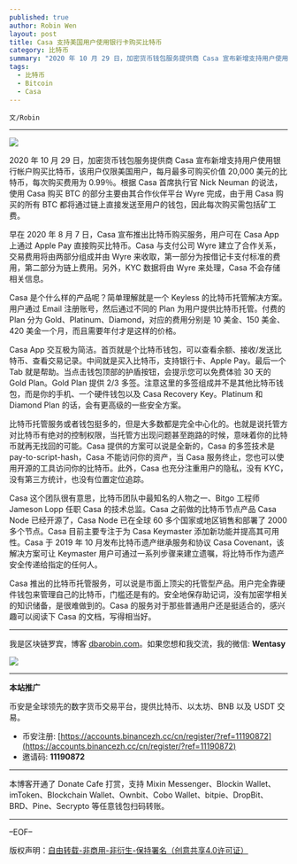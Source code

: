 ```yaml
---
published: true
author: Robin Wen
layout: post
title: Casa 支持美国用户使用银行卡购买比特币
category: 比特币
summary: "2020 年 10 月 29 日，加密货币钱包服务提供商 Casa 宣布新增支持用户使用银行帐户购买比特币，该用户仅限美国用户，每月最多可购买价值 20,000 美元的比特币，每次购买费用为 0.99％。根据 Casa 首席执行官 Nick Neuman 的说法，使用 Casa 购买 BTC 的部分主要由其合作伙伴平台 Wyre 完成，由于用 Casa 购买的所有 BTC 都将通过链上直接发送至用户的钱包，因此每次购买需包括矿工费。Casa 推出的比特币托管服务，可以说是市面上顶尖的托管型产品。用户完全靠硬件钱包来管理自己的比特币，门槛还是有的。安全地保存助记词，没有加密学相关的知识储备，是很难做到的。Casa 的服务对于那些普通用户还是挺适合的，感兴趣可以阅读下 Casa 的文档，写得相当好。"
tags:
  - 比特币
  - Bitcoin
  - Casa
---
```


`文/Robin`

***

![](https://cdn.dbarobin.com/p0pdws2.png)

2020 年 10 月 29 日，加密货币钱包服务提供商 Casa 宣布新增支持用户使用银行帐户购买比特币，该用户仅限美国用户，每月最多可购买价值 20,000 美元的比特币，每次购买费用为 0.99％。根据 Casa 首席执行官 Nick Neuman 的说法，使用 Casa 购买 BTC 的部分主要由其合作伙伴平台 Wyre 完成，由于用 Casa 购买的所有 BTC 都将通过链上直接发送至用户的钱包，因此每次购买需包括矿工费。

早在 2020 年 8 月 7 日，Casa 宣布推出比特币购买服务，用户可在 Casa App 上通过 Apple Pay 直接购买比特币。Casa 与支付公司 Wyre 建立了合作关系，交易费用将由两部分组成并由 Wyre 来收取，第一部分为按借记卡支付标准的费用，第二部分为链上费用。另外，KYC 数据将由 Wyre 来处理，Casa 不会存储相关信息。

Casa 是个什么样的产品呢？简单理解就是一个 Keyless 的比特币托管解决方案。用户通过 Email 注册账号，然后通过不同的 Plan 为用户提供比特币托管。付费的 Plan 分为 Gold、Platinum、Diamond，对应的费用分别是 10 美金、150 美金、420 美金一个月，而且需要年付才是这样的价格。

Casa App 交互极为简洁。首页就是个比特币钱包，可以查看余额、接收/发送比特币、查看交易记录。中间就是买入比特币，支持银行卡、Apple Pay。最后一个 Tab 就是帮助。当点击钱包顶部的护盾按钮，会提示您可以免费体验 30 天的 Gold Plan。Gold Plan 提供 2/3 多签。注意这里的多签组成并不是其他比特币钱包，而是你的手机、一个硬件钱包以及 Casa Recovery Key。Platinum 和 Diamond Plan 的话，会有更高级的一些安全方案。

比特币托管服务或者钱包挺多的，但是大多数都是完全中心化的。也就是说托管方对比特币有绝对的控制权限，当托管方出现问题甚至跑路的时候，意味着你的比特币就再无找回的可能。Casa 提供的方案可以说是全新的，Casa 的多签技术是 pay-to-script-hash，Casa 不能访问你的资产，当 Casa 服务终止，您也可以使用开源的工具访问你的比特币。此外，Casa 也充分注重用户的隐私，没有 KYC，没有第三方统计，也没有位置定位追踪。

Casa 这个团队很有意思，比特币团队中最知名的人物之一、Bitgo 工程师 Jameson Lopp 任职 Casa 的技术总监。Casa 之前做的比特币节点产品 Casa Node 已经开源了，Casa Node 已在全球 60 多个国家或地区销售和部署了 2000 多个节点。Casa 目前主要专注于为 Casa Keymaster 添加新功能并提高其可用性。Casa 于 2019 年 10 月发布比特币遗产继承服务和协议 Casa Covenant，该解决方案可让 Keymaster 用户可通过一系列步骤来建立遗嘱，将比特币作为遗产安全传递给指定的任何人。

Casa 推出的比特币托管服务，可以说是市面上顶尖的托管型产品。用户完全靠硬件钱包来管理自己的比特币，门槛还是有的。安全地保存助记词，没有加密学相关的知识储备，是很难做到的。Casa 的服务对于那些普通用户还是挺适合的，感兴趣可以阅读下 Casa 的文档，写得相当好。

***

我是区块链罗宾，博客 [dbarobin.com](https://dbarobin.com/)。如果您想和我交流，我的微信: **Wentasy**

![](https://cdn.dbarobin.com/v4yywe2.png)

***

**本站推广**

币安是全球领先的数字货币交易平台，提供比特币、以太坊、BNB 以及 USDT 交易。

* 币安注册: [https://accounts.binancezh.cc/cn/register/?ref=11190872](https://accounts.binancezh.cc/cn/register/?ref=11190872)
* 邀请码: **11190872**

***

本博客开通了 Donate Cafe 打赏，支持 Mixin Messenger、Blockin Wallet、imToken、Blockchain Wallet、Ownbit、Cobo Wallet、bitpie、DropBit、BRD、Pine、Secrypto 等任意钱包扫码转账。

<center>
    <div class="--donate-button"
         data-button-id="f8b9df0d-af9a-460d-8258-d3f435445075"
    ></div>
</center>

***

–EOF–

版权声明：[自由转载-非商用-非衍生-保持署名（创意共享4.0许可证）](http://creativecommons.org/licenses/by-nc-nd/4.0/deed.zh)